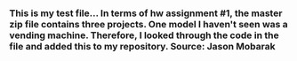 ### This is my test file... In terms of hw assignment #1, the master zip file contains three projects. One model I haven't seen was a vending machine. Therefore, I looked through the code in the file and added this to my repository. Source: Jason Mobarak


